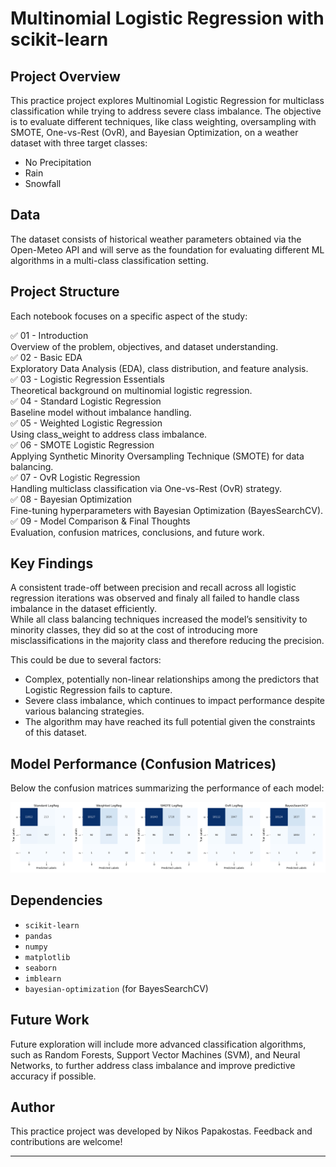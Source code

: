 # Multinomial Logistic Regression with scikit-learn

## Project Overview

This practice project explores Multinomial Logistic Regression for multiclass classification while trying to address severe class imbalance. The objective is to evaluate different techniques, like class weighting, oversampling with SMOTE, One-vs-Rest (OvR), and Bayesian Optimization, on a weather dataset with three target classes:   
- No Precipitation
- Rain
- Snowfall

## Data
The dataset consists of historical weather parameters obtained via the Open-Meteo API and will serve as the foundation for evaluating different ML algorithms in a multi-class classification setting.

## Project Structure

Each notebook focuses on a specific aspect of the study:

✅ 01 - Introduction   
    Overview of the problem, objectives, and dataset understanding.   
✅ 02 - Basic EDA   
    Exploratory Data Analysis (EDA), class distribution, and feature analysis.   
✅ 03 - Logistic Regression Essentials   
    Theoretical background on multinomial logistic regression.   
✅ 04 - Standard Logistic Regression   
    Baseline model without imbalance handling.   
✅ 05 - Weighted Logistic Regression   
    Using class_weight to address class imbalance.   
✅ 06 - SMOTE Logistic Regression   
    Applying Synthetic Minority Oversampling Technique (SMOTE) for data balancing.   
✅ 07 - OvR Logistic Regression   
    Handling multiclass classification via One-vs-Rest (OvR) strategy.   
✅ 08 - Bayesian Optimization   
    Fine-tuning hyperparameters with Bayesian Optimization (BayesSearchCV).   
✅ 09 - Model Comparison & Final Thoughts   
    Evaluation, confusion matrices, conclusions, and future work.

## Key Findings

A consistent trade-off between precision and recall across all logistic regression iterations was observed and finaly
all failed to handle class imbalance in the dataset efficiently.   
While all class balancing techniques increased the model’s sensitivity to minority classes, they did so at the cost 
of introducing more misclassifications in the majority class and therefore reducing the precision.

This could be due to several factors:

- Complex, potentially non-linear relationships among the predictors that Logistic Regression fails to capture.
- Severe class imbalance, which continues to impact performance despite various balancing strategies.
- The algorithm may have reached its full potential given the constraints of this dataset.

## Model Performance (Confusion Matrices)

Below the confusion matrices summarizing the performance of each model:

![Confusion Matrix](images/confusion_matrices_plot.png)

## Dependencies

- `scikit-learn`
- `pandas`
- `numpy`
- `matplotlib`
- `seaborn`
- `imblearn`
- `bayesian-optimization` (for BayesSearchCV)

## Future Work

Future exploration will include more advanced classification algorithms, such as Random Forests, Support Vector Machines (SVM), and Neural Networks, to further address class imbalance and improve predictive accuracy if possible.

## Author

This practice project was developed by Nikos Papakostas. Feedback and contributions are welcome!

---
